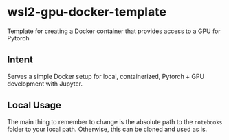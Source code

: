 # wsl2-gpu-docker-template
Template for creating a Docker container that provides access to a GPU for Pytorch

## Intent
Serves a simple Docker setup for local, containerized, Pytorch + GPU development with Jupyter.

## Local Usage
The main thing to remember to change is the absolute path to the `notebooks` folder to your local
path.
Otherwise, this can be cloned and used as is.
